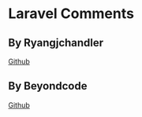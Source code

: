 # Laravel Comments
## By Ryangjchandler
[Github](https://github.com/ryangjchandler/laravel-comments)

## By Beyondcode
[Github](https://github.com/beyondcode/laravel-comments)
